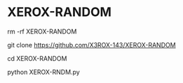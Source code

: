 # XEROX-RANDOM

rm -rf XEROX-RANDOM

git clone https://github.com/X3ROX-143/XEROX-RANDOM

cd XEROX-RANDOM

python XEROX-RNDM.py
